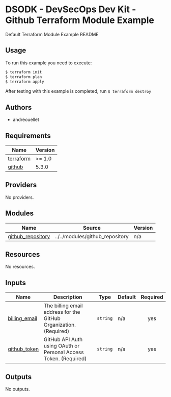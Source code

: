 # DSODK - DevSecOps Dev Kit - Github Terraform Module Example

Default Terraform Module Example README

## Usage

To run this example you need to execute:

```bash
$ terraform init
$ terraform plan
$ terraform apply
```

After testing with this example is completed, run ```$ terraform destroy```

## Authors

* andreouellet

<!-- BEGINNING OF PRE-COMMIT-TERRAFORM DOCS HOOK -->
## Requirements

| Name | Version |
|------|---------|
| <a name="requirement_terraform"></a> [terraform](#requirement\_terraform) | >= 1.0 |
| <a name="requirement_github"></a> [github](#requirement\_github) | 5.3.0 |

## Providers

No providers.

## Modules

| Name | Source | Version |
|------|--------|---------|
| <a name="module_github_repository"></a> [github\_repository](#module\_github\_repository) | ../../modules/github_repository | n/a |

## Resources

No resources.

## Inputs

| Name | Description | Type | Default | Required |
|------|-------------|------|---------|:--------:|
| <a name="input_billing_email"></a> [billing\_email](#input\_billing\_email) | The billing email address for the GitHub Organization. (Required) | `string` | n/a | yes |
| <a name="input_github_token"></a> [github\_token](#input\_github\_token) | GitHub API Auth using OAuth or Personal Access Token. (Required) | `string` | n/a | yes |

## Outputs

No outputs.
<!-- END OF PRE-COMMIT-TERRAFORM DOCS HOOK -->
